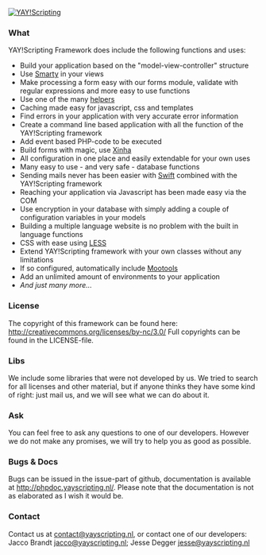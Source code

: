 [![YAY!Scripting](http://yayscripting.nl/images/logo_medium.png)](http://yayscripting.nl?ref=github)
### What
YAY!Scripting Framework does include the following functions and uses:
- Build your application based on the "model-view-controller" structure
- Use [Smarty](http://www.smarty.net/) in your views
- Make processing a form easy with our forms module, validate with regular expressions and more easy to use functions
- Use one of the many [helpers](https://github.com/yayscripting/YAY-Scripting-framework/tree/master/system/helpers)
- Caching made easy for javascript, css and templates
- Find errors in your application with very accurate error information
- Create a command line based application with all the function of the YAY!Scripting framework
- Add event based PHP-code to be executed
- Build forms with magic, use [Xinha](http://trac.xinha.org/)
- All configuration in one place and easily extendable for your own uses
- Many easy to use - and very safe - database functions
- Sending mails never has been easier with [Swift](http://swiftmailer.org/) combined with the YAY!Scripting framework
- Reaching your application via Javascript has been made easy via the COM
- Use encryption in your database with simply adding a couple of configuration variables in your models
- Building a multiple language website is no problem with the built in language functions
- CSS with ease using [LESS](http://lesscss.org/)
- Extend YAY!Scripting framework with your own classes without any limitations
- If so configured, automatically include [Mootools](http://mootools.net/)
- Add an unlimited amount of environments to your application
- *And just many more...*

### License
The copyright of this framework can be found here: http://creativecommons.org/licenses/by-nc/3.0/
Full copyrights can be found in the LICENSE-file.

### Libs
We include some libraries that were not developed by us. We tried to search for all licenses and other material, 
but if anyone thinks they have some kind of right: just mail us, and we will see what we can do about it.

### Ask
You can feel free to ask any questions to one of our developers. However we do not make any promises, 
we will try to help you as good as possible.

### Bugs & Docs
Bugs can be issued in the issue-part of github, documentation is available at http://phpdoc.yayscripting.nl/.
Please note that the documentation is not as elaborated as I wish it would be.

### Contact
Contact us at contact@yayscripting.nl, or contact one of our developers:
Jacco Brandt <jacco@yayscripting.nl>;
Jesse Degger <jesse@yayscripting.nl>
